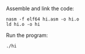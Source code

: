 Assemble and link the code:
```
nasm -f elf64 hi.asm -o hi.o
ld hi.o -o hi
```

Run the program:
```
./hi
```
